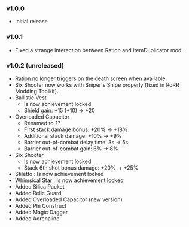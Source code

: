 ### v1.0.0
* Initial release

### v1.0.1
* Fixed a strange interaction between Ration and ItemDuplicator mod.

### v1.0.2 (unreleased)
* Ration no longer triggers on the death screen when available.
* Six Shooter now works with Sniper's Snipe properly (fixed in RoRR Modding Toolkit).
* Ballistic Vest
    * Is now achievement locked
    * Shield gain: +15 (+10) -> +20
* Overloaded Capacitor
    * Renamed to ??
    * First stack damage bonus: +20% -> +18%
    * Additional stack damage: +10% -> +9%
    * Barrier out-of-combat delay time: 3s -> 5s
    * Barrier out-of-combat gain: 6% -> 8%
* Six Shooter
    * Is now achievement locked
    * Stack 6th shot bonus damage: +20% -> +25%
* Stiletto : Is now achievement locked
* Whimsical Star : Is now achievement locked
* Added Silica Packet
* Added Relic Guard
* Added Overloaded Capacitor (new version)
* Added Phi Construct
* Added Magic Dagger
* Added Adrenaline